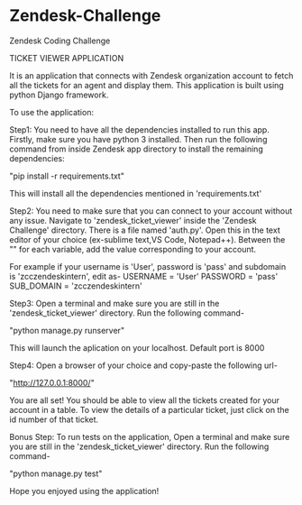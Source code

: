 # Zendesk-Challenge
 Zendesk Coding Challenge

TICKET VIEWER APPLICATION

It is an application that connects with Zendesk organization account to fetch all the tickets for an agent and display them. This application is built using python 
Django framework. 

To use the application:

Step1:
You need to have all the dependencies installed to run this app. Firstly, make sure you have python 3 installed. Then run the following command from inside 
Zendesk app directory to install the remaining dependencies:

"pip install -r requirements.txt"

This will install all the dependencies mentioned in 'requirements.txt'

Step2:
You need to make sure that you can connect to your account without any issue. Navigate to 'zendesk_ticket_viewer' inside the 'Zendesk Challenge' directory. 
There is a file named 'auth.py'. Open this in the text editor of your choice (ex-sublime text,VS Code, Notepad++). Between the "" for each variable, add the 
value corresponding to your account.

For example if your username is 'User', password is 'pass' and subdomain is 'zcczendeskintern', edit as-
USERNAME = 'User'
PASSWORD = 'pass'
SUB_DOMAIN = 'zcczendeskintern'

Step3:
Open a terminal and make sure you are still in the 'zendesk_ticket_viewer' directory. Run the following command-

"python manage.py runserver"

This will launch the aplication on your localhost. Default port is 8000

Step4:
Open a browser of your choice and copy-paste the following url-

"http://127.0.0.1:8000/"


You are all set! You should be able to view all the tickets created for your account in a table. To view the details of a particular ticket, just click on the id number of that ticket.

Bonus Step:
To run tests on the application,
Open a terminal and make sure you are still in the 'zendesk_ticket_viewer' directory. Run the following command-

"python manage.py test"

Hope you enjoyed using the application!

